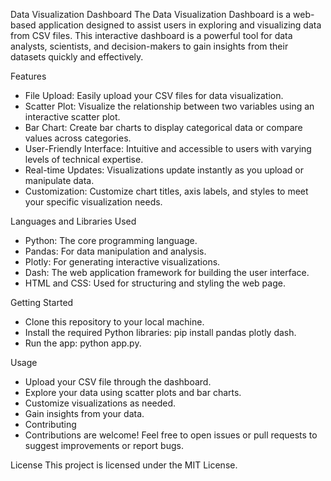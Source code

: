 Data Visualization Dashboard
The Data Visualization Dashboard is a web-based application designed to assist users in exploring and visualizing data from CSV files. This interactive dashboard is a powerful tool for data analysts, scientists, and decision-makers to gain insights from their datasets quickly and effectively.

Features
- File Upload: Easily upload your CSV files for data visualization.
- Scatter Plot: Visualize the relationship between two variables using an interactive scatter plot.
- Bar Chart: Create bar charts to display categorical data or compare values across categories.
- User-Friendly Interface: Intuitive and accessible to users with varying levels of technical expertise.
- Real-time Updates: Visualizations update instantly as you upload or manipulate data.
- Customization: Customize chart titles, axis labels, and styles to meet your specific visualization needs.

Languages and Libraries Used
- Python: The core programming language.
- Pandas: For data manipulation and analysis.
- Plotly: For generating interactive visualizations.
- Dash: The web application framework for building the user interface.
- HTML and CSS: Used for structuring and styling the web page.

Getting Started
- Clone this repository to your local machine.
- Install the required Python libraries: pip install pandas plotly dash.
- Run the app: python app.py.

Usage
- Upload your CSV file through the dashboard.
- Explore your data using scatter plots and bar charts.
- Customize visualizations as needed.
- Gain insights from your data.
- Contributing
- Contributions are welcome! Feel free to open issues or pull requests to suggest improvements or report bugs.

License
This project is licensed under the MIT License.
